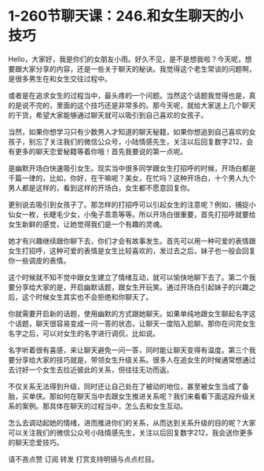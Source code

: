 # 1-260节聊天课：246.和女生聊天的小技巧

Hello，大家好，我是你们的女朋友小雨。好久不见，是不是想我啦？今天呢，想要跟大家分享的内容，还是一些关于聊天的秘诀。我觉得这个老生常谈的问题啊，是很多男生在和女生交往过程中。

或者是在追求女生的过程当中，最头疼的一个问题。当然这个话题我觉得也是，真的是说不完的，里面的这个技巧还是非常多的。那今天呢，就给大家送上几个聊天的干货，希望大家能够通过聊天就可以吸引到自己喜欢的女孩子。

当然，如果你想学习只有少数男人才知道的聊天秘籍，如果你想追到自己喜欢的女孩子，别忘了关注我们的微信公众号，小陆情感先生，关注以后回复数字212，会有更多的聊天恋爱秘籍等着你哦！首先我要说的第一点呢。

是幽默开场白快速吸引女生。现实当中很多同学跟女生打招呼的时候，开场白都是千篇一律的，比如，你好，在干嘛呢？美女，在忙吗？这种开场白，十个男人九个男人都是这样的，看到这样的开场白，女生都不愿意回复你。

更别说去吸引到女孩子了。那怎样的打招呼可以引起女生的注意呢？例如，捕捉小仙女一枚，长睫毛少女，小兔子乖乖等等。所以开场白很重要，首先打招呼就要给女生新鲜的感觉，让她觉得我们是一个有趣的灵魂。

她才有兴趣继续跟你聊下去，你们才会有故事发生。首先可以用一种可爱的表情跟女生打招呼，这种可爱的表情是女生比较喜欢的，发过去之后，妹子也一般会回复你一些调皮的表情。

这个时候就不知不觉中跟女生建立了情绪互动，就可以愉快地聊下去了。第二个我要分享给大家的是，开启幽默话题，跟女生开玩笑。通过开场白引起妹子的兴趣之后，这个时候女生其实也不会拒绝和你聊天了。

你就需要开启新的话题，使用幽默的方式跟她聊天。如果单纯地跟女生聊起名字这个话题，聊天很容易变成一问一答的状态，让聊天一度陷入尬聊。那你在问完女生名字之后，可以对女生的名字进行调侃，比如说。

名字听着很有喜感，来让聊天避免一问一答，同时能让聊天变得有温度。第三个我要分享给大家的技巧就是，带领女生升级关系。很多人在追女生的时候通常想通过去讨好一个女生去拉近彼此的关系，但往往无功而返。

不仅关系无法得到升级，同时还让自己处在了被动的地位，甚至被女生当成了备胎，买单侠。那如何在聊天当中去跟女生推进关系呢？我们来看看下面这段升级关系的案例。那具体在聊天的过程当中，怎么去和女生互动。

怎么去调动起她的情绪，进而推进你们的关系，从而达到关系升级的目的呢？大家可以关注我们的微信公众号小陆情感先生，关注以后回复数字212，我会送你更多的聊天恋爱技巧。

请不吝点赞 订阅 转发 打赏支持明镜与点点栏目。